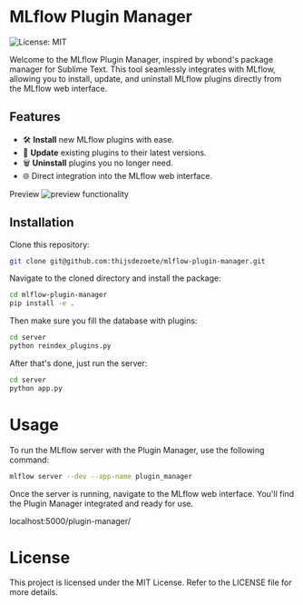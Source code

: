 # MLflow Plugin Manager

![License: MIT](https://img.shields.io/badge/License-MIT-green.svg)

Welcome to the MLflow Plugin Manager, inspired by wbond's package manager for Sublime Text. This tool seamlessly integrates with MLflow, allowing you to install, update, and uninstall MLflow plugins directly from the MLflow web interface.

## Features
- 🛠 **Install** new MLflow plugins with ease.
- 🔄 **Update** existing plugins to their latest versions.
- 🗑 **Uninstall** plugins you no longer need.
- 🌐 Direct integration into the MLflow web interface.

Preview
![preview functionality](https://github.com/thijsdezoete/mlflow-plugin-manager/blob/master/media/mlflow-plugin.gif?raw=true)

## Installation

Clone this repository:
```bash
git clone git@github.com:thijsdezoete/mlflow-plugin-manager.git
```

Navigate to the cloned directory and install the package:

```bash
cd mlflow-plugin-manager
pip install -e .
```

Then make sure you fill the database with plugins:
```bash
cd server
python reindex_plugins.py
```

After that's done, just run the server:
```bash
cd server
python app.py
```

# Usage

To run the MLflow server with the Plugin Manager, use the following command:

```bash
mlflow server --dev --app-name plugin_manager
```

Once the server is running, navigate to the MLflow web interface. You'll find the Plugin Manager integrated and ready for use.

localhost:5000/plugin-manager/

# License

This project is licensed under the MIT License. Refer to the LICENSE file for more details.


